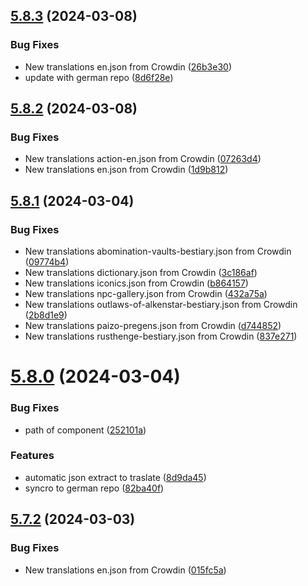 ## [5.8.3](https://github.com/allnnde/pf2e-esp-translation/compare/v5.8.2...v5.8.3) (2024-03-08)


### Bug Fixes

* New translations en.json from Crowdin ([26b3e30](https://github.com/allnnde/pf2e-esp-translation/commit/26b3e301ebe986fc548ff4c506d9f807a3772709))
* update with german repo ([8d6f28e](https://github.com/allnnde/pf2e-esp-translation/commit/8d6f28efa50896af66b6c7f0f25b749956988b01))



## [5.8.2](https://github.com/allnnde/pf2e-esp-translation/compare/v5.8.1...v5.8.2) (2024-03-08)


### Bug Fixes

* New translations action-en.json from Crowdin ([07263d4](https://github.com/allnnde/pf2e-esp-translation/commit/07263d49a3c11c20b7887a1f80bd0ba67a8def38))
* New translations en.json from Crowdin ([1d9b812](https://github.com/allnnde/pf2e-esp-translation/commit/1d9b812ee07b279a489b2ac6df09c598af3b0e70))



## [5.8.1](https://github.com/allnnde/pf2e-esp-translation/compare/v5.8.0...v5.8.1) (2024-03-04)


### Bug Fixes

* New translations abomination-vaults-bestiary.json from Crowdin ([09774b4](https://github.com/allnnde/pf2e-esp-translation/commit/09774b4dce762194dc5c0f85c323d4846d208fc2))
* New translations dictionary.json from Crowdin ([3c186af](https://github.com/allnnde/pf2e-esp-translation/commit/3c186af7473157f57e6e0d445890e216f71fc428))
* New translations iconics.json from Crowdin ([b864157](https://github.com/allnnde/pf2e-esp-translation/commit/b8641575faea151b95864d1686f0be4eff5f8cd1))
* New translations npc-gallery.json from Crowdin ([432a75a](https://github.com/allnnde/pf2e-esp-translation/commit/432a75afd14ed16e7459089a2d34509cbaa44284))
* New translations outlaws-of-alkenstar-bestiary.json from Crowdin ([2b8d1e9](https://github.com/allnnde/pf2e-esp-translation/commit/2b8d1e948d53bb16ce7fdab51d07f682f4db4f26))
* New translations paizo-pregens.json from Crowdin ([d744852](https://github.com/allnnde/pf2e-esp-translation/commit/d744852594792e4cc6aa8b36fd4464b7e3a99d8a))
* New translations rusthenge-bestiary.json from Crowdin ([837e271](https://github.com/allnnde/pf2e-esp-translation/commit/837e271ae1c606bc54cd1b1e8429d3447fdc435c))



# [5.8.0](https://github.com/allnnde/pf2e-esp-translation/compare/v5.7.2...v5.8.0) (2024-03-04)


### Bug Fixes

* path of component ([252101a](https://github.com/allnnde/pf2e-esp-translation/commit/252101af91f7c87791ac75b697a185a00e0d2f88))


### Features

* automatic json extract to traslate ([8d9da45](https://github.com/allnnde/pf2e-esp-translation/commit/8d9da4593e4895046cdb8c8613b96371f97e9f01))
* syncro to german repo ([82ba40f](https://github.com/allnnde/pf2e-esp-translation/commit/82ba40f9cd2e4f9b722d2aedd942a4e5cd61ac05))



## [5.7.2](https://github.com/allnnde/pf2e-esp-translation/compare/v5.7.1...v5.7.2) (2024-03-03)


### Bug Fixes

* New translations en.json from Crowdin ([015fc5a](https://github.com/allnnde/pf2e-esp-translation/commit/015fc5a908888d2d9caeff52273d3a5a53689b95))



